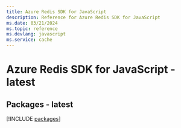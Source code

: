 ```yaml
---
title: Azure Redis SDK for JavaScript
description: Reference for Azure Redis SDK for JavaScript
ms.date: 03/21/2024
ms.topic: reference
ms.devlang: javascript
ms.service: cache
---
```

# Azure Redis SDK for JavaScript - latest
## Packages - latest
[!INCLUDE [packages](redis-index.md)]
